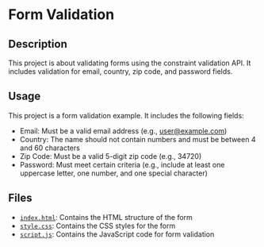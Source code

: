 # Form Validation

## Description

This project is about validating forms using the constraint validation API. It includes validation for email, country, zip code, and password fields.

## Usage

This project is a form validation example. It includes the following fields:

- Email: Must be a valid email address (e.g., user@example.com)
- Country: The name should not contain numbers and must be between 4 and 60 characters
- Zip Code: Must be a valid 5-digit zip code (e.g., 34720)
- Password: Must meet certain criteria (e.g., include at least one uppercase letter, one number, and one special character)

## Files

- [`index.html`](index.html): Contains the HTML structure of the form
- [`style.css`](style.css): Contains the CSS styles for the form
- [`script.js`](script.js): Contains the JavaScript code for form validation
